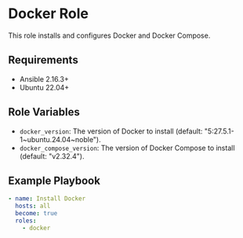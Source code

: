# Docker Role

This role installs and configures Docker and Docker Compose.

## Requirements

- Ansible 2.16.3+
- Ubuntu 22.04+

## Role Variables

- `docker_version`: The version of Docker to install (default: "5:27.5.1-1~ubuntu.24.04~noble").
- `docker_compose_version`: The version of Docker Compose to install (default: "v2.32.4").

## Example Playbook

```yaml
- name: Install Docker
  hosts: all
  become: true
  roles:
    - docker
```
